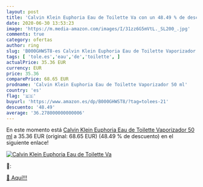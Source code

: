 ```yaml
---
layout: post
title: 'Calvin Klein Euphoria Eau de Toilette Va con un 48.49 % de descuento'
date: 2020-06-30 13:53:23
image: 'https://m.media-amazon.com/images/I/31zz6G5mVtL._SL200_.jpg'
comments: true
category: ofertas
author: ring
slug: 'B000GHWST8-es Calvin Klein Euphoria Eau de Toilette Vaporizador 50 ml'
tags: [ 'tole.es','eau','de','toilette', ]
actualPrice: 35.36 EUR
currency: EUR
price: 35.36
comparePrice: 68.65 EUR
prodname: 'Calvin Klein Euphoria Eau de Toilette Vaporizador 50 ml'
country: 'es'
flag: '🇪🇸'
buyurl: 'https://www.amazon.es/dp/B000GHWST8/?tag=tolees-21'
descuento: '48.49'
average: '36.278000000000006'
---
```


En este momento está [Calvin Klein Euphoria Eau de Toilette Vaporizador 50 ml](https://www.amazon.es/dp/B000GHWST8/?tag=tolees-21) a 35.36 EUR (original: 68.65 EUR) (48.49 %  de descuento) en el siguiente enlace!

[![Calvin Klein Euphoria Eau de Toilette Va](https://m.media-amazon.com/images/I/31zz6G5mVtL._SL200_.jpg)](https://www.amazon.es/dp/B000GHWST8/?tag=tolees-21)

🔎:


[🛒 Aquí!!!](https://www.amazon.es/dp/B000GHWST8/?tag=tolees-21)
